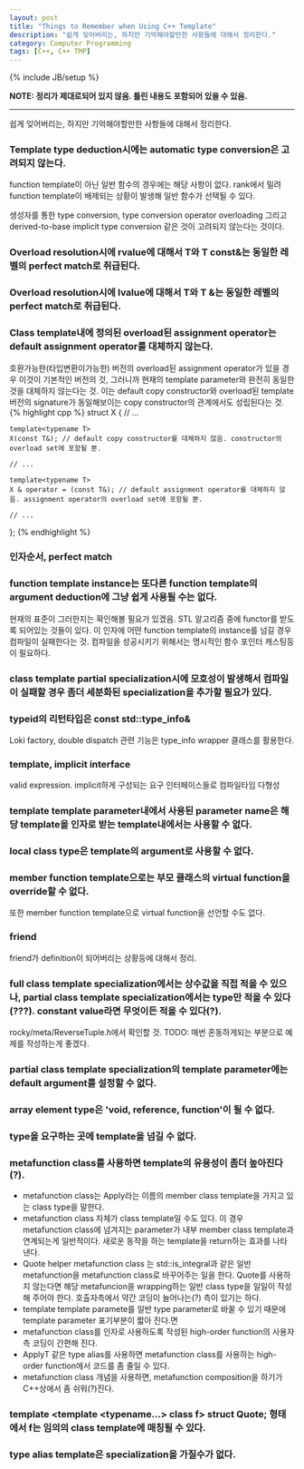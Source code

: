 ```yaml
---
layout: post
title: "Things to Remember when Using C++ Template"
description: "쉽게 잊어버리는, 하지만 기억해야할만한 사항들에 대해서 정리한다."
category: Computer Programming
tags: [C++, C++ TMP]
---
```

{% include JB/setup %}

**NOTE: 정리가 제대로되어 있지 않음. 틀린 내용도 포함되어 있을 수 있음.**

---

쉽게 잊어버리는, 하지만 기억해야할만한 사항들에 대해서 정리한다.

### Template type deduction시에는 automatic type conversion은 고려되지 않는다.
function template이 아닌 일반 함수의 경우에는 해당 사항이 없다. rank에서 밀려 function template이 배제되는 상황이 발생해 일반 함수가 선택될 수 있다.

생성자를 통한 type conversion, type conversion operator overloading 그리고 derived-to-base implicit type conversion 같은 것이 고려되지 않는다는 것이다.

### Overload resolution시에 rvalue에 대해서 T와 T const&는 동일한 레벨의 perfect match로 취급된다.

### Overload resolution시에 lvalue에 대해서 T와 T &는 동일한 레벨의 perfect match로 취급된다.

### Class template내에 정의된 overload된 assignment operator는 default assignment operator를 대체하지 않는다.
호환가능한(타입변환이가능한) 버전의 overload된 assignment operator가 있을 경우 이것이 기본적인 버전의 것, 그러니까 현재의 template parameter와 완전히 동일한 것을 대체하지 않는다는 것. 이는 default copy constructor와 overload된 template버전의 signature가 동일해보이는 copy constructor의 관계에서도 성립된다는 것.
{% highlight cpp %}
struct X
{
	// ...
	
	template<typename T>
	X(const T&); // default copy constructor를 대체하지 않음. constructor의 overload set에 포함될 뿐.
	
	// ...
	
	template<typename T>
	X & operator = (const T&); // default assignment operator를 대체하지 않음. assignment operator의 overload set에 포함될 뿐.
	
	// ...
};
{% endhighlight %}

### 인자순서, perfect match

### function template instance는 또다른 function template의 argument deduction에 그냥 쉽게 사용될 수는 없다.
현재의 표준이 그러한지는 확인해볼 필요가 있겠음. STL 알고리즘 중에 functor를 받도록 되어있는 것들이 있다. 이 인자에 어떤 function template의 instance를 넘길 경우 컴파일이 실패한다는 것. 컴파일을 성공시키기 위해서는 명시적인 함수 포인터 캐스팅등이 필요하다.

### class template partial specialization시에 모호성이 발생해서 컴파일이 실패할 경우 좀더 세분화된 specialization을 추가할 필요가 있다.

### typeid의 리턴타입은 const std::type_info& 
Loki factory, double dispatch 관련 기능은 type_info wrapper 클래스를 활용한다.

### template, implicit interface
valid expression. implicit하게 구성되는 요구 인터페이스들로 컴파일타임 다형성

### template template parameter내에서 사용된 parameter name은 해당 template을 인자로 받는 template내에서는 사용할 수 없다.

### local class type은 template의 argument로 사용할 수 없다.

### member function template으로는 부모 클래스의 virtual function을 override할 수 없다.
또한 member function template으로 virtual function을 선언할 수도 없다.

### friend
friend가 definition이 되어버리는 상황등에 대해서 정리.

### full class template specialization에서는 상수값을 직접 적을 수 있으나, partial class template specialization에서는 type만 적을 수 있다(???). constant value라면 무엇이든 적을 수 있다(?).
rocky/meta/ReverseTuple.h에서 확인할 것.
TODO: 매번 혼동하게되는 부분으로 예제를 작성하는게 좋겠다.

### partial class template specialization의 template parameter에는 default argument를 설정할 수 없다.

### array element type은 'void, reference, function'이 될 수 없다.

### type을 요구하는 곳에 template을 넘길 수 없다.

### metafunction class를 사용하면 template의 유용성이 좀더 높아진다(?).
+ metafunction class는 Apply라는 이름의 member class template을 가지고 있는 class type을 말한다.
+ metafunction class 자체가 class template일 수도 있다. 이 경우 metafunction class에 넘겨지는 parameter가 내부 member class template과 연계되는게 일반적이다. 새로운 동작을 하는 template을 return하는 효과를 나타낸다.
+ Quote helper metafunction class 는 std::is_integral과 같은 일반 metafunction을 metafunction class로 바꾸어주는 일을 한다. Quote를 사용하지 않는다면 해당 metafuncion을 wrapping하는 일반 class type을 일일이 작성해 주어야 한다. 호출자측에서 약간 코딩이 늘어나는(?) 측이 있기는 하다. 
+ template template paramete를 일반 type parameter로 바꿀 수 있기 때문에 template parameter 표기부분이 짧아 진다.면
+ metafunction class를 인자로 사용하도록 작성된 high-order function의 사용자측 코딩이 간편해 진다.
+ ApplyT 같은 type alias를 사용하면 metafunction class를 사용하는 high-order function에서 코드를 좀 줄일 수 있다.
+ metafunction class 개념을 사용하면, metafunction composition을 하기가 C++상에서 좀 쉬워(?)진다.

### template <template <typename...> class f> struct Quote; 형태에서 f는 임의의 class template에 매칭될 수 있다.

### type alias template은 specialization을 가질수가 없다.
